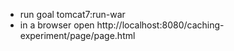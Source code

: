- run goal tomcat7:run-war
- in a browser open http://localhost:8080/caching-experiment/page/page.html